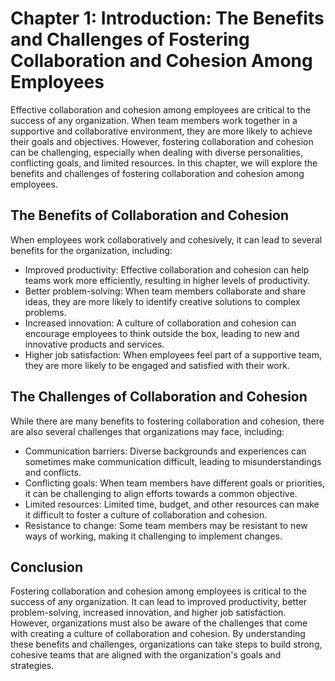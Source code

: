 Chapter 1: Introduction: The Benefits and Challenges of Fostering Collaboration and Cohesion Among Employees
============================================================================================================

Effective collaboration and cohesion among employees are critical to the success of any organization. When team members work together in a supportive and collaborative environment, they are more likely to achieve their goals and objectives. However, fostering collaboration and cohesion can be challenging, especially when dealing with diverse personalities, conflicting goals, and limited resources. In this chapter, we will explore the benefits and challenges of fostering collaboration and cohesion among employees.

The Benefits of Collaboration and Cohesion
------------------------------------------

When employees work collaboratively and cohesively, it can lead to several benefits for the organization, including:

* Improved productivity: Effective collaboration and cohesion can help teams work more efficiently, resulting in higher levels of productivity.
* Better problem-solving: When team members collaborate and share ideas, they are more likely to identify creative solutions to complex problems.
* Increased innovation: A culture of collaboration and cohesion can encourage employees to think outside the box, leading to new and innovative products and services.
* Higher job satisfaction: When employees feel part of a supportive team, they are more likely to be engaged and satisfied with their work.

The Challenges of Collaboration and Cohesion
--------------------------------------------

While there are many benefits to fostering collaboration and cohesion, there are also several challenges that organizations may face, including:

* Communication barriers: Diverse backgrounds and experiences can sometimes make communication difficult, leading to misunderstandings and conflicts.
* Conflicting goals: When team members have different goals or priorities, it can be challenging to align efforts towards a common objective.
* Limited resources: Limited time, budget, and other resources can make it difficult to foster a culture of collaboration and cohesion.
* Resistance to change: Some team members may be resistant to new ways of working, making it challenging to implement changes.

Conclusion
----------

Fostering collaboration and cohesion among employees is critical to the success of any organization. It can lead to improved productivity, better problem-solving, increased innovation, and higher job satisfaction. However, organizations must also be aware of the challenges that come with creating a culture of collaboration and cohesion. By understanding these benefits and challenges, organizations can take steps to build strong, cohesive teams that are aligned with the organization's goals and strategies.

